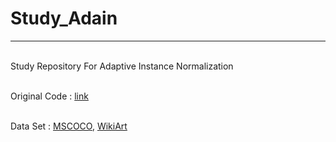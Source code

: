 # Study_Adain
---

<br>Study Repository For Adaptive Instance Normalization

<br>Original Code : [link](https://github.com/xunhuang1995/AdaIN-style)

<br>Data Set : [MSCOCO](https://cocodataset.org/#download), [WikiArt](https://www.kaggle.com/c/painter-by-numbers/data?select=train.zip)
